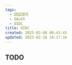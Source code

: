```yaml
---
tags:
  - 認証認可
  - OAuth
  - OIDC
title: OIDC
created: 2025-02-08 00:43:43
updated: 2025-02-18 18:17:16
---
```

## TODO